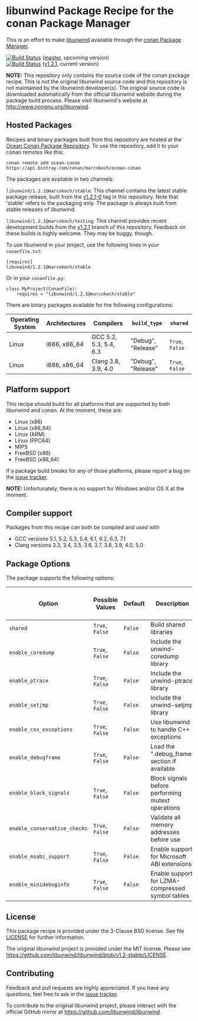 # libunwind Package Recipe for the conan Package Manager

This is an effort to make [libunwind]
available through the [conan Package Manager].

[![Build Status](https://travis-ci.org/MarcoKoch/conan-libunwind.svg?branch=master)](https://travis-ci.org/MarcoKoch/conan-libunwind) ([master], upcoming version)  
[![Build Status](https://travis-ci.org/MarcoKoch/conan-libunwind.svg?branch=v1.2.1)](https://travis-ci.org/MarcoKoch/conan-libunwind) ([v1.2.1], current version)

**NOTE:**
This repository only contains the source code of the conan package recipe.
This is *not* the original libunwind source code
and this repository is not maintained by the libunwind developer(s).
The original source code is downloaded automatically
from the official libunwind website
during the package build process.
Please visit libunwind's website at <http://www.nongnu.org/libunwind>.


## Hosted Packages

Recipes and binary packages built from this repository
are hosted at the [Ocean Conan Package Repository].
To use the repository, add it to your conan remotes like this:

    conan remote add ocean-conan https://api.bintray.com/conan/marcokoch/ocean-conan

The packages are available in two channels:

`libunwind/1.2.1@marcokoch/stable`:
This channel contains the latest stable package release, built
from the [v1.2.1-0] tag in this repository.
Note that 'stable' refers to the packaging only. The package is always built
from stable releases of libunwind.

`libunwind/1.2.1@marcokoch/testing`:
This channel provides recent development builds from the [v1.2.1]
branch of this repository.
Feedback on these builds is highly welcome.
They may be buggy, though.

To use libunwind in your project,
use the following lines in your `conanfile.txt`:

    [requires]
    libunwind/1.2.1@marcokoch/stable

Or in your `conanfile.py`:

    class MyProject(ConanFile):
        requires = "libunwind/1.2.1@marcokoch/stable"
        
There are binary packages available for the following configurations:

| Operating System | Architectures | Compilers              | `build_type`       | `shared`        |
|------------------|---------------|------------------------|--------------------|-----------------|
| Linux            | i686, x86_64  | GCC 5.2, 5.3, 5.4, 6.3 | "Debug", "Release" | `True`, `False` |
| Linux            | i686, x86_64  | Clang 3.8, 3.9, 4.0    | "Debug", "Release" | `True`, `False` |
        
        
## Platform support

This recipe should build for all platforms
that are supported by both libunwind and conan.
At the moment, these are:

* Linux (x86)
* Linux (x86_64)
* Linux (ARM)
* Linux (PPC64)
* MIPS
* FreeBSD (x86)
* FreeBSD (x86_64)

If a package build breaks for any of those platforms, please report a bug on
the [issue tracker].

**NOTE:**
Unfortunately, there is no support for Windows and/or OS X at the moment.


## Compiler support

Packages from this recipe can both be compiled and used with

* GCC versions 5.1, 5.2, 5.3, 5.4, 6.1, 6.2, 6.3, 7.1
* Clang versions 3.3, 3.4, 3.5, 3.6, 3.7, 3.8, 3.9, 4.0, 5.0


## Package Options

The package supports the following options:

| Option                       | Possible Values | Default | Description                                       | Equivalent libunwind configure script option |
|------------------------------|-----------------|---------|---------------------------------------------------|----------------------------------------------|
| `shared`                     | `True`, `False` | `False` | Build shared libraries                            | `--enable-shared`                            |
| `enable_coredump`            | `True`, `False` | `False` | Include the unwind-coredump library               | `--enable-coredump`                          |
| `enable_ptrace`              | `True`, `False` | `False` | Include the unwind-ptrace library                 | `--enable-ptrace`                            |
| `enable_setjmp`              | `True`, `False` | `False` | Include the unwind-setjmp library                 | `--enable-setjmp`                            |
| `enable_cxx_exceptions`      | `True`, `False` | `False` | Use libunwind to handle C++ exceptions            | `--enable-cxx-exceptions`                    |
| `enable_debugframe`          | `True`, `False` | `False` | Load the ".debug_frame" section if available      | `--enable-debugframe`                        |
| `enable_block_signals`       | `True`, `False` | `False` | Block signals before performing mutext operations | `--enable-block-signals`                     |
| `enable_conservative_checks` | `True`, `False` | `False` | Validate all memory addresses before use          | `--enable-conservative-checks`               |
| `enable_msabi_support`       | `True`, `False` | `False` | Enable support for Microsoft ABI extensions       | `--enable-msabi-support`                     |
| `enable_minidebuginfo`       | `True`, `False` | `False` | Enable support for LZMA-compressed symbol tables  | `--enable-minidebuginfo`                     |


## License

This package recipe is provided under the 3-Clause BSD license.
See file [LICENSE](LICENSE) for further information.

The original libunwind project is provided under the MIT license.
Please see <https://github.com/libunwind/libunwind/blob/v1.2-stable/LICENSE>.


## Contributing

Feedback and pull requests are highly appreciated.
If you have any questions, feel free to ask in the [issue tracker].

To contribute to the original libunwind project,
please interact with the official GitHub mirror at <https://github.com/libunwind/libunwind>.


[conan package manager]: https://conan.io/
[libunwind]: http://www.nongnu.org/libunwind/
[Ocean Conan Package Repository]: https://bintray.com/marcokoch/ocean-conan
[issue tracker]: https://github.com/MarcoKoch/conan-libunwind/issues
[libunwind README]: https://github.com/libunwind/libunwind/blob/master/README
[v1.2.1]: https://github.com/MarcoKoch/conan-libunwind/tree/v1.2.1
[v1.2.1-0]: https://github.com/MarcoKoch/conan-libunwind/tree/v1.2.1-0
[master]: https://github.com/MarcoKoch/conan-libunwind/tree/master

